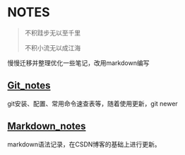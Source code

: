 # NOTES
> 不积跬步无以至千里
>
> 不积小流无以成江海



慢慢迁移并整理优化一些笔记，改用markdown编写





## [Git_notes](https://github.com/zcgeqian/notes/blob/master/git_note.md"git使用笔记")

git安装、配置、常用命令速查表等，随着使用更新，git newer

## [Markdown_notes](https://github.com/zcgeqian/notes/blob/master/markdown_notes.md "Markdown语法查阅笔记")
markdown语法记录，在CSDN博客的基础上进行更新。

